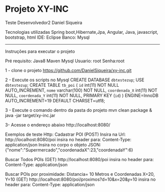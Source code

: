 # Projeto XY-INC
Teste Desenvolvedor2 Daniel Siqueira


Tecnologias utilizadas
Spring boot,Hibernate,Jpa, Angular, Java, javascript, bootstrap, html
IDE: Eclipse
Banco: Mysql

________________________________________________________________________
Instruções para executar o projeto

Pré requisito: 
Java8
Maven
Mysql 
 Usuario: root
 Senha:root

1 - clone o projeto
https://github.com/DanielSiqueira/xy-inc.git

2 - Execute os scripts no Mysql
CREATE DATABASE `dbtestezup`;
USE `dbtestezup`;
CREATE TABLE `tb_poi` (
  `id` int(11) NOT NULL AUTO_INCREMENT,
  `nome` varchar(100) NOT NULL,
  `coordenada_X` int(11) NOT NULL,
  `coordenada_Y` int(11) NOT NULL,
  PRIMARY KEY (`id`)
) ENGINE=InnoDB AUTO_INCREMENT=19 DEFAULT CHARSET=utf8;

3 - Execute o comando dentro da pasta do projeto
mvn clean package & java -jar target/xy-inc.jar

3- Acesse o endereço abaixo
http://localhost:8080/

Exemplos de teste Http:
Cadastrar POI (POST)
Insira na Url: http://localhost:8080/poi
insira no header para: Content-Type: application/json
Insira no corpo o objeto JSON: {"nome":"Supermercado","coordenadaX":23,"coordenadaY":6}

Buscar Todos POIs (GET)
http://localhost:8080/poi
insira no header para: Content-Type: application/json


Buscar POIs por proximidade: Distancia= 10 Metros e Coordenadas X=20, Y=10 (GET)
http://localhost:8080/poi/proximos?d=10&x=20&y=10
insira no header para: Content-Type: application/json






